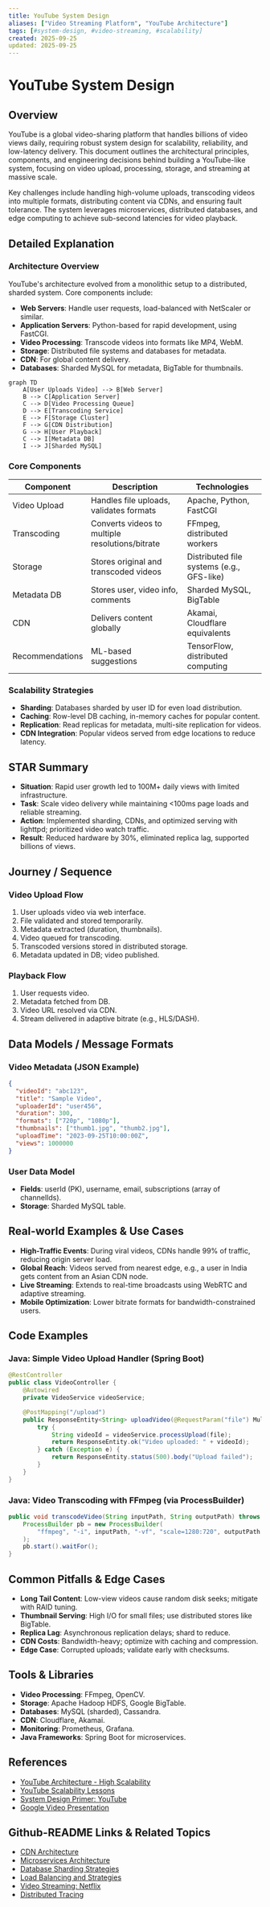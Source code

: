 ```yaml
---
title: YouTube System Design
aliases: ["Video Streaming Platform", "YouTube Architecture"]
tags: [#system-design, #video-streaming, #scalability]
created: 2025-09-25
updated: 2025-09-25
---
```


# YouTube System Design

## Overview

YouTube is a global video-sharing platform that handles billions of video views daily, requiring robust system design for scalability, reliability, and low-latency delivery. This document outlines the architectural principles, components, and engineering decisions behind building a YouTube-like system, focusing on video upload, processing, storage, and streaming at massive scale.

Key challenges include handling high-volume uploads, transcoding videos into multiple formats, distributing content via CDNs, and ensuring fault tolerance. The system leverages microservices, distributed databases, and edge computing to achieve sub-second latencies for video playback.

## Detailed Explanation

### Architecture Overview

YouTube's architecture evolved from a monolithic setup to a distributed, sharded system. Core components include:

- **Web Servers**: Handle user requests, load-balanced with NetScaler or similar.
- **Application Servers**: Python-based for rapid development, using FastCGI.
- **Video Processing**: Transcode videos into formats like MP4, WebM.
- **Storage**: Distributed file systems and databases for metadata.
- **CDN**: For global content delivery.
- **Databases**: Sharded MySQL for metadata, BigTable for thumbnails.

```mermaid
graph TD
    A[User Uploads Video] --> B[Web Server]
    B --> C[Application Server]
    C --> D[Video Processing Queue]
    D --> E[Transcoding Service]
    E --> F[Storage Cluster]
    F --> G[CDN Distribution]
    G --> H[User Playback]
    C --> I[Metadata DB]
    I --> J[Sharded MySQL]
```

### Core Components

| Component | Description | Technologies |
|-----------|-------------|--------------|
| Video Upload | Handles file uploads, validates formats | Apache, Python, FastCGI |
| Transcoding | Converts videos to multiple resolutions/bitrate | FFmpeg, distributed workers |
| Storage | Stores original and transcoded videos | Distributed file systems (e.g., GFS-like) |
| Metadata DB | Stores user, video info, comments | Sharded MySQL, BigTable |
| CDN | Delivers content globally | Akamai, Cloudflare equivalents |
| Recommendations | ML-based suggestions | TensorFlow, distributed computing |

### Scalability Strategies

- **Sharding**: Databases sharded by user ID for even load distribution.
- **Caching**: Row-level DB caching, in-memory caches for popular content.
- **Replication**: Read replicas for metadata, multi-site replication for videos.
- **CDN Integration**: Popular videos served from edge locations to reduce latency.

## STAR Summary

- **Situation**: Rapid user growth led to 100M+ daily views with limited infrastructure.
- **Task**: Scale video delivery while maintaining <100ms page loads and reliable streaming.
- **Action**: Implemented sharding, CDNs, and optimized serving with lighttpd; prioritized video watch traffic.
- **Result**: Reduced hardware by 30%, eliminated replica lag, supported billions of views.

## Journey / Sequence

### Video Upload Flow
1. User uploads video via web interface.
2. File validated and stored temporarily.
3. Metadata extracted (duration, thumbnails).
4. Video queued for transcoding.
5. Transcoded versions stored in distributed storage.
6. Metadata updated in DB; video published.

### Playback Flow
1. User requests video.
2. Metadata fetched from DB.
3. Video URL resolved via CDN.
4. Stream delivered in adaptive bitrate (e.g., HLS/DASH).

## Data Models / Message Formats

### Video Metadata (JSON Example)
```json
{
  "videoId": "abc123",
  "title": "Sample Video",
  "uploaderId": "user456",
  "duration": 300,
  "formats": ["720p", "1080p"],
  "thumbnails": ["thumb1.jpg", "thumb2.jpg"],
  "uploadTime": "2023-09-25T10:00:00Z",
  "views": 1000000
}
```

### User Data Model
- **Fields**: userId (PK), username, email, subscriptions (array of channelIds).
- **Storage**: Sharded MySQL table.

## Real-world Examples & Use Cases

- **High-Traffic Events**: During viral videos, CDNs handle 99% of traffic, reducing origin server load.
- **Global Reach**: Videos served from nearest edge, e.g., a user in India gets content from an Asian CDN node.
- **Live Streaming**: Extends to real-time broadcasts using WebRTC and adaptive streaming.
- **Mobile Optimization**: Lower bitrate formats for bandwidth-constrained users.

## Code Examples

### Java: Simple Video Upload Handler (Spring Boot)
```java
@RestController
public class VideoController {
    @Autowired
    private VideoService videoService;

    @PostMapping("/upload")
    public ResponseEntity<String> uploadVideo(@RequestParam("file") MultipartFile file) {
        try {
            String videoId = videoService.processUpload(file);
            return ResponseEntity.ok("Video uploaded: " + videoId);
        } catch (Exception e) {
            return ResponseEntity.status(500).body("Upload failed");
        }
    }
}
```

### Java: Video Transcoding with FFmpeg (via ProcessBuilder)
```java
public void transcodeVideo(String inputPath, String outputPath) throws IOException {
    ProcessBuilder pb = new ProcessBuilder(
        "ffmpeg", "-i", inputPath, "-vf", "scale=1280:720", outputPath
    );
    pb.start().waitFor();
}
```

## Common Pitfalls & Edge Cases

- **Long Tail Content**: Low-view videos cause random disk seeks; mitigate with RAID tuning.
- **Thumbnail Serving**: High I/O for small files; use distributed stores like BigTable.
- **Replica Lag**: Asynchronous replication delays; shard to reduce.
- **CDN Costs**: Bandwidth-heavy; optimize with caching and compression.
- **Edge Case**: Corrupted uploads; validate early with checksums.

## Tools & Libraries

- **Video Processing**: FFmpeg, OpenCV.
- **Storage**: Apache Hadoop HDFS, Google BigTable.
- **Databases**: MySQL (sharded), Cassandra.
- **CDN**: Cloudflare, Akamai.
- **Monitoring**: Prometheus, Grafana.
- **Java Frameworks**: Spring Boot for microservices.

## References

- [YouTube Architecture - High Scalability](https://highscalability.com/youtube-architecture)
- [YouTube Scalability Lessons](https://highscalability.com/7-years-of-youtube-scalability-lessons-in-30-minutes/)
- [System Design Primer: YouTube](https://github.com/donnemartin/system-design-primer/blob/master/solutions/system_design/youtube/README.md)
- [Google Video Presentation](https://www.youtube.com/watch?v=w5WVu624fY8)

## Github-README Links & Related Topics

- [CDN Architecture](../cdn-architecture/README.md)
- [Microservices Architecture](../microservices-architecture/README.md)
- [Database Sharding Strategies](../database-sharding-strategies/README.md)
- [Load Balancing and Strategies](../load-balancing-and-strategies/README.md)
- [Video Streaming: Netflix](../netflix-video-streaming/README.md)
- [Distributed Tracing](../distributed-tracing/README.md)